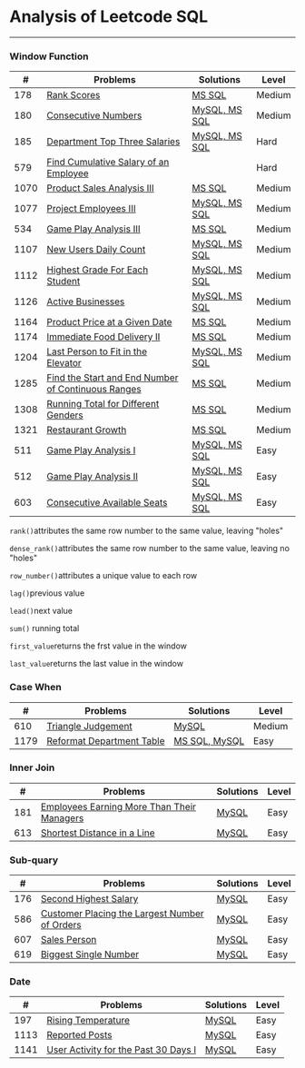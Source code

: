 # Analysis of Leetcode SQL 

---
### Window Function

| \# | Problems 					| Solutions 												   |  Level  |
|----|------------------------------|--------------------------------------------------------------|------|
| 178 | [Rank Scores](https://leetcode.com/problems/rank-scores/) 	| [MS SQL](https://github.com/clairehu9/SQL_Leetcode_database/blob/master/178_Rank_Scores.sql)  | Medium |
| 180 | [Consecutive Numbers](https://github.com/clairehu9/SQL_Leetcode_database/blob/master/180_Consecutive_Numbers.sql)  | [MySQL, MS SQL](https://github.com/clairehu9/SQL_Leetcode_database/blob/master/180_Consecutive_Numbers.sql) | Medium |
|185| [Department Top Three Salaries](https://leetcode.com/problems/department-top-three-salaries/)  |  [MySQL, MS SQL](https://github.com/clairehu9/SQL_Leetcode_database/blob/master/185_Department_Top_Three_Salaries.sql)  |  Hard |
| 579 |  [Find Cumulative Salary of an Employee](https://leetcode.com/problems/find-cumulative-salary-of-an-employee/)  |  []()| Hard |
| 1070 |  [Product Sales Analysis III](https://leetcode.com/problems/product-sales-analysis-iii/)  |  [MS SQL](https://github.com/clairehu9/SQL_Leetcode_database/blob/master/1070_Product_Sales_Analysis_III.sql)  | Medium |
| 1077 | [Project Employees III](https://leetcode.com/problems/project-employees-iii/) | [MySQL, MS SQL](https://github.com/clairehu9/SQL_Leetcode_database/blob/master/1107_New_Users_Daily_Count.sql) | Medium |
| 534 | [Game Play Analysis III](https://leetcode.com/problems/game-play-analysis-iii/) | [MS SQL](https://github.com/clairehu9/SQL_Leetcode_database/blob/master/534_Game_Play_Analysis_III.sql) | Medium |
| 1107| [ New Users Daily Count](https://leetcode.com/problems/new-users-daily-count/) | [MySQL, MS SQL](https://github.com/clairehu9/SQL_Leetcode_database/blob/master/1107_New_Users_Daily_Count.sql) | Medium | 
| 1112 | [Highest Grade For Each Student](https://leetcode.com/problems/highest-grade-for-each-student/) | [MySQL, MS SQL](https://github.com/clairehu9/SQL_Leetcode_database/blob/master/1112_Highest_Grade_For_Each_Student.sql) | Medium |
| 1126 | [Active Businesses](https://leetcode.com/problems/active-businesses/) | [MySQL, MS SQL](https://github.com/clairehu9/SQL_Leetcode_database/blob/master/1126_Active_Businesses.sql) | Medium |
| 1164 | [Product Price at a Given Date](https://leetcode.com/problems/product-price-at-a-given-date/) | [MS SQL](https://github.com/clairehu9/SQL_Leetcode_database/blob/master/1164_Product_Price_at_a_Given_Date.sql) | Medium |
| 1174 | [Immediate Food Delivery II](https://leetcode.com/problems/immediate-food-delivery-ii/) | [MS SQL](https://github.com/clairehu9/SQL_Leetcode_database/blob/master/1174_Immediate_Food_Delivery_II.sql) | Medium |
| 1204 | [Last Person to Fit in the Elevator](https://leetcode.com/problems/last-person-to-fit-in-the-elevator/) | [MySQL, MS SQL](https://github.com/clairehu9/SQL_Leetcode_database/blob/master/1204_Last_Person_to_Fit_in_the_Elevator) | Medium|
| 1285 | [Find the Start and End Number of Continuous Ranges](https://leetcode.com/problems/find-the-start-and-end-number-of-continuous-ranges/) |  [MS SQL](https://github.com/clairehu9/SQL_Leetcode_database/blob/master/1285_Find_the_Start_and_End_Number_of_Continuous_Ranges.sql) | Medium |
| 1308 | [Running Total for Different Genders](https://leetcode.com/problems/running-total-for-different-genders/) |  [MS SQL](https://github.com/clairehu9/SQL_Leetcode_database/blob/master/1308_Running_Total_for_Different_Genders) | Medium |
| 1321| [Restaurant Growth](https://leetcode.com/problems/restaurant-growth/) | [MS SQL](https://github.com/clairehu9/SQL_Leetcode_database/blob/master/1321_Restaurant_Growth.sql) | Medium |
| 511| [Game Play Analysis I](https://leetcode.com/problems/game-play-analysis-i/) | [MySQL, MS SQL](https://github.com/clairehu9/SQL_Leetcode_database/blob/master/511_Game_Play_Analysis_I.sql) | Easy |
| 512| [Game Play Analysis II](https://leetcode.com/problems/game-play-analysis-ii/) | [MySQL, MS SQL](https://github.com/clairehu9/SQL_Leetcode_database/blob/master/512_Game_Play_Analysis_II.sql) | Easy |
| 603| [Consecutive Available Seats](https://leetcode.com/problems/consecutive-available-seats/) | [MySQL, MS SQL](https://github.com/clairehu9/SQL_Leetcode_database/blob/master/603_Consecutive_Available_Seats.sql) | Easy |



```rank()```attributes the same row number to the same value, leaving "holes"

```dense_rank()```attributes the same row number to the same value, leaving no "holes"

```row_number()```attributes a unique value to each row

```lag()```previous value

```lead()```next value

```sum()``` running total

```first_value```returns the frst value in the window

```last_value```returns the last value in the window



### Case When

| \# | Problems 					| Solutions 												   |  Level  |
|----|------------------------------|--------------------------------------------------------------|------|
| 610 | [Triangle Judgement](https://leetcode.com/problems/triangle-judgement/) 	| [MySQL](https://github.com/clairehu9/SQL_Leetcode_database/blob/master/610_Triangle_Judgement.sql)  | Medium |
| 1179 | [Reformat Department Table](https://leetcode.com/problems/reformat-department-table/) 	| [MS SQL, MySQL](https://github.com/clairehu9/SQL_Leetcode_database/blob/master/1179_Reformat_Department_Table.sql)  | Easy |



### Inner Join

| \# | Problems 					| Solutions 												   |  Level  |
|----|------------------------------|--------------------------------------------------------------|------|
| 181 | [Employees Earning More Than Their Managers](https://leetcode.com/problems/employees-earning-more-than-their-managers/) 	| [MySQL](https://github.com/clairehu9/SQL_Leetcode_database/blob/master/181_Employees_Earning_More_Than_Their_Managers.sql)  | Easy |
| 613 | [Shortest Distance in a Line](https://leetcode.com/problems/shortest-distance-in-a-line/) 	| [MySQL](https://github.com/clairehu9/SQL_Leetcode_database/blob/master/613_Shortest_Distance_in_a_Line.sql)  | Easy |



### Sub-quary

| \# | Problems 					| Solutions 												   |  Level  |
|----|------------------------------|--------------------------------------------------------------|------|
| 176 | [Second Highest Salary](https://leetcode.com/problems/second-highest-salary/) 	| [MySQL](https://github.com/clairehu9/SQL_Leetcode_database/blob/master/176_Second_Highest_Salary.sql)  | Easy |
| 586 | [Customer Placing the Largest Number of Orders](https://leetcode.com/problems/customer-placing-the-largest-number-of-orders/) 	| [MySQL](https://github.com/clairehu9/SQL_Leetcode_database/blob/master/586_Customer_Placing_the_Largest_Number_of_Orders.sql)  | Easy |
| 607 | [Sales Person](https://leetcode.com/problems/sales-person/) 	| [MySQL](https://github.com/clairehu9/SQL_Leetcode_database/blob/master/607_Sales_Person.sql)  | Easy |
| 619 | [Biggest Single Number](https://leetcode.com/problems/biggest-single-number/) 	| [MySQL](https://github.com/clairehu9/SQL_Leetcode_database/blob/master/619_Biggest_Single_Number.sql)  | Easy |



### Date
| \# | Problems 					| Solutions 												   |  Level  |
|----|------------------------------|--------------------------------------------------------------|------|
| 197 | [Rising Temperature](https://leetcode.com/problems/rising-temperature/) 	| [MySQL](https://github.com/clairehu9/SQL_Leetcode_database/blob/master/197_Rising_Temperature.sql)  | Easy |
| 1113 | [Reported Posts](https://leetcode.com/problems/reported-posts/) 	| [MySQL](https://github.com/clairehu9/SQL_Leetcode_database/blob/master/1113_Reported_Posts.sql)  | Easy |
| 1141 | [User Activity for the Past 30 Days I](https://github.com/clairehu9/SQL_Leetcode_database/blob/master/1141_User_Activity_for_the_Past_30_Days_I.sql) 	| [MySQL]()  | Easy |



